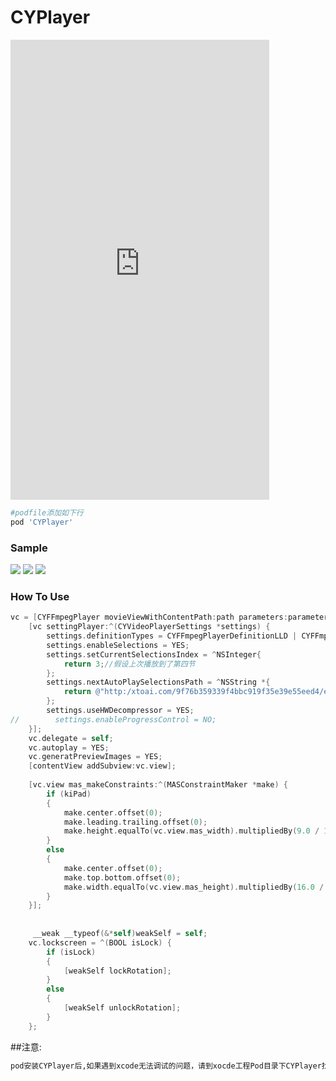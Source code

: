 # CYPlayer

<iframe 
    height=736 
    width=414 
    src="https://raw.githubusercontent.com/yellowei/CYPlayer/master/cut.mov" 
    frameborder=0 
    allowfullscreen>
</iframe>

```ruby
#podfile添加如下行
pod 'CYPlayer'
```
### Sample

<img src="https://raw.githubusercontent.com/yellowei/CYPlayer/master/TestVideo/shoot_1.png" />

<img src="https://raw.githubusercontent.com/yellowei/CYPlayer/master/TestVideo/shoot_2.png" />

<img src="https://raw.githubusercontent.com/yellowei/CYPlayer/master/TestVideo/shoot_3.png" />

### How To Use
```Objective-C
vc = [CYFFmpegPlayer movieViewWithContentPath:path parameters:parameters];
    [vc settingPlayer:^(CYVideoPlayerSettings *settings) {
        settings.definitionTypes = CYFFmpegPlayerDefinitionLLD | CYFFmpegPlayerDefinitionLHD | CYFFmpegPlayerDefinitionLSD | CYFFmpegPlayerDefinitionLUD;
        settings.enableSelections = YES;
        settings.setCurrentSelectionsIndex = ^NSInteger{
            return 3;//假设上次播放到了第四节
        };
        settings.nextAutoPlaySelectionsPath = ^NSString *{
            return @"http:/xtoai.com/9f76b359339f4bbc919f35e39e55eed4/efa9514952ef5e242a4dfa4ee98765fb-ld.mp4";
        };
        settings.useHWDecompressor = YES;
//        settings.enableProgressControl = NO;
    }];
    vc.delegate = self;
    vc.autoplay = YES;
    vc.generatPreviewImages = YES;
    [contentView addSubview:vc.view];
    
    [vc.view mas_makeConstraints:^(MASConstraintMaker *make) {
        if (kiPad)
        {
            make.center.offset(0);
            make.leading.trailing.offset(0);
            make.height.equalTo(vc.view.mas_width).multipliedBy(9.0 / 16.0);
        }
        else
        {
            make.center.offset(0);
            make.top.bottom.offset(0);
            make.width.equalTo(vc.view.mas_height).multipliedBy(16.0 / 9.0);
        }
    }];
    
    
     __weak __typeof(&*self)weakSelf = self;
    vc.lockscreen = ^(BOOL isLock) {
        if (isLock)
        {
            [weakSelf lockRotation];
        }
        else
        {
            [weakSelf unlockRotation];
        }
    };
```

##注意:

```tex
pod安装CYPlayer后,如果遇到xcode无法调试的问题，请到xocde工程Pod目录下CYPlayer找到"Support Files/CYPlayer.xcconfig"文件, 删除OTHER_LDFLAGS中的-read_only_relocs suppress, 尝试真机能否运行
```

